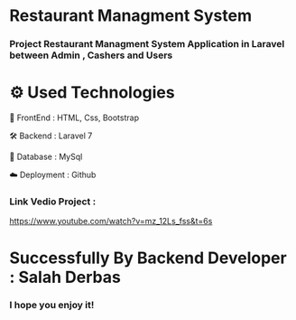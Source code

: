 # Restaurant Managment System

### Project Restaurant Managment System Application in Laravel  between Admin , Cashers and Users  


# ⚙️ Used Technologies

💅 FrontEnd : HTML, Css, Bootstrap

🛠 Backend : Laravel 7

💾 Database : MySql

☁️ Deployment : Github


### Link Vedio Project : 

https://www.youtube.com/watch?v=mz_12Ls_fss&t=6s


# Successfully By  Backend Developer : Salah Derbas 

### I hope you enjoy it!
